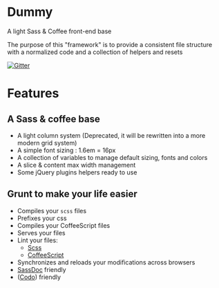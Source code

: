 # Dummy

A light Sass &amp; Coffee front-end base

The purpose of this "framework" is to provide a consistent file structure with a normalized code and a collection of helpers and resets

[![Gitter](https://badges.gitter.im/Join%20Chat.svg)](https://gitter.im/Inouit/dummy?utm_source=badge&utm_medium=badge&utm_campaign=pr-badge&utm_content=body_badge)

# Features

## A Sass & coffee base
- A light column system (Deprecated, it will be rewritten into a more modern grid system)
- A simple font sizing : 1.6em = 16px
- A collection of variables to manage default sizing, fonts and colors
- A slice & content max width management
- Some jQuery plugins helpers ready to use

## Grunt to make your life easier

- Compiles your `scss` files
- Prefixes your css
- Compiles your CoffeeScript files
- Serves your files
- Lint your files:
  - [Scss](https://github.com/Inouit/dummy/blob/master/grunt/scss-lint.yml)
  - [CoffeeScript](https://github.com/Inouit/dummy/blob/master/grunt/coffee-lint.yml)
- Synchronizes and reloads your modifications across browsers
- [SassDoc](http://sassdoc.com/annotations/) friendly
- ([Codo](https://github.com/coffeedoc/codo)) friendly
